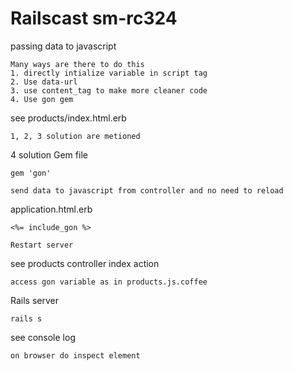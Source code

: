 Railscast sm-rc324
===================
passing data to javascript
```
Many ways are there to do this
1. directly intialize variable in script tag
2. Use data-url
3. use content_tag to make more cleaner code
4. Use gon gem
```

see products/index.html.erb
```
1, 2, 3 solution are metioned
```
4 solution Gem file
```
gem 'gon'

send data to javascript from controller and no need to reload
```
application.html.erb
```
<%= include_gon %>

Restart server
```
see products controller index action
```
access gon variable as in products.js.coffee
```
Rails server
```
rails s
```
see console log
```
on browser do inspect element
```




